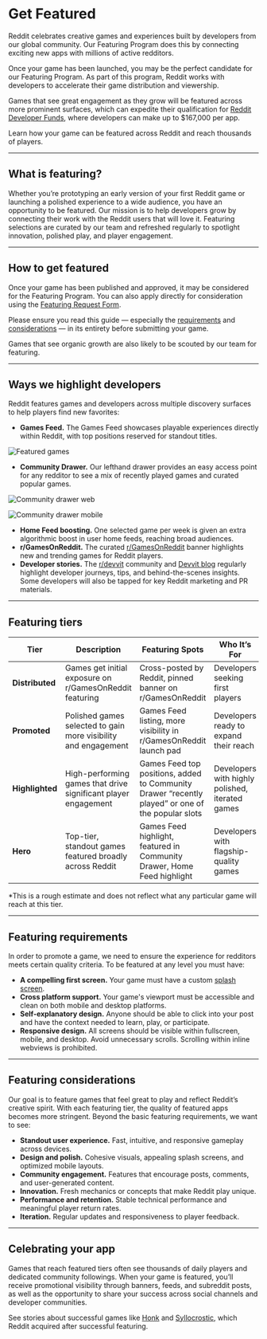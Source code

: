 # Get Featured

Reddit celebrates creative games and experiences built by developers from our global community. Our Featuring Program does this by connecting exciting new apps with millions of active redditors.

Once your game has been launched, you may be the perfect candidate for our Featuring Program. As part of this program, Reddit works with developers to accelerate their game distribution and viewership.

Games that see great engagement as they grow will be featured across more prominent surfaces, which can expedite their qualification for [Reddit Developer Funds](https://developers.reddit.com/docs/earn-money/reddit_developer_funds), where developers can make up to $167,000 per app.

Learn how your game can be featured across Reddit and reach thousands of players.

---

## What is featuring?

Whether you’re prototyping an early version of your first Reddit game or launching a polished experience to a wide audience, you have an opportunity to be featured. Our mission is to help developers grow by connecting their work with the Reddit users that will love it. Featuring selections are curated by our team and refreshed regularly to spotlight innovation, polished play, and player engagement.

---

## How to get featured

Once your game has been published and approved, it may be considered for the Featuring Program. You can also apply directly for consideration using the [Featuring Request Form](https://forms.gle/BeKcqQy8yZEqEmtR6).

Please ensure you read this guide — especially the [requirements](#featuring-requirements) and [considerations](#featuring-considerations) — in its entirety before submitting your game.

Games that see organic growth are also likely to be scouted by our team for featuring.

---

## Ways we highlight developers

Reddit features games and developers across multiple discovery surfaces to help players find new favorites:

- **Games Feed.** The Games Feed showcases playable experiences directly within Reddit, with top positions reserved for standout titles.

![Featured games](../../assets/featured_games.png)

- **Community Drawer.** Our lefthand drawer provides an easy access point for any redditor to see a mix of recently played games and curated popular games.

![Community drawer web](../../assets/featured_cd_web.png)

![Community drawer mobile](../../assets/featured_cd_mobile.png)

- **Home Feed boosting.** One selected game per week is given an extra algorithmic boost in user home feeds, reaching broad audiences.
- **r/GamesOnReddit.** The curated [r/GamesOnReddit](https://www.reddit.com/r/GamesOnReddit/) banner highlights new and trending games for Reddit players.
- **Developer stories.** The [r/devvit](https://www.reddit.com/r/devvit/) community and [Devvit blog](https://kiro.dev/) regularly highlight developer journeys, tips, and behind-the-scenes insights. Some developers will also be tapped for key Reddit marketing and PR materials.

---

## Featuring tiers

| Tier            | Description                                                    | Featuring Spots                                                                                   | Who It’s For                                    | Level of Polish                                    | Approximate Impressions\*                   |
| --------------- | -------------------------------------------------------------- | ------------------------------------------------------------------------------------------------- | ----------------------------------------------- | -------------------------------------------------- | ------------------------------------------- |
| **Distributed** | Games get initial exposure on r/GamesOnReddit featuring        | Cross-posted by Reddit, pinned banner on r/GamesOnReddit                                          | Developers seeking first players                | Early builds of launched apps                      | Thousands                                   |
| **Promoted**    | Polished games selected to gain more visibility and engagement | Games Feed listing, more visibility in r/GamesOnReddit launch pad                                 | Developers ready to expand their reach          | Polished, working seamlessly across all platforms  | Tens of thousands of impressions            |
| **Highlighted** | High-performing games that drive significant player engagement | Games Feed top positions, added to Community Drawer “recently played” or one of the popular slots | Developers with highly polished, iterated games | Highly polished, optimized for scale and retention | Hundreds of thousands of impressions        |
| **Hero**        | Top-tier, standout games featured broadly across Reddit        | Games Feed highlight, featured in Community Drawer, Home Feed highlight                           | Developers with flagship-quality games          | Pro quality, high retention and engagement         | Millions to tens of millions of impressions |

\*This is a rough estimate and does not reflect what any particular game will reach at this tier.

---

## Featuring requirements

In order to promote a game, we need to ensure the experience for redditors meets certain quality criteria. To be featured at any level you must have:

- **A compelling first screen.** Your game must have a custom [splash screen](https://developers.reddit.com/docs/capabilities/server/splash-screen).
- **Cross platform support.** Your game's viewport must be accessible and clean on both mobile and desktop platforms.
- **Self-explanatory design.** Anyone should be able to click into your post and have the context needed to learn, play, or participate.
- **Responsive design.** All screens should be visible within fullscreen, mobile, and desktop. Avoid unnecessary scrolls. Scrolling within inline webviews is prohibited.

---

## Featuring considerations

Our goal is to feature games that feel great to play and reflect Reddit’s creative spirit. With each featuring tier, the quality of featured apps becomes more stringent. Beyond the basic featuring requirements, we want to see:

- **Standout user experience.** Fast, intuitive, and responsive gameplay across devices.
- **Design and polish.** Cohesive visuals, appealing splash screens, and optimized mobile layouts.
- **Community engagement.** Features that encourage posts, comments, and user-generated content.
- **Innovation.** Fresh mechanics or concepts that make Reddit play unique.
- **Performance and retention.** Stable technical performance and meaningful player return rates.
- **Iteration.** Regular updates and responsiveness to player feedback.

---

## Celebrating your app

Games that reach featured tiers often see thousands of daily players and dedicated community followings. When your game is featured, you’ll receive promotional visibility through banners, feeds, and subreddit posts, as well as the opportunity to share your success across social channels and developer communities.

See stories about successful games like [Honk](https://developers.reddit.com/docs/blog/honk) and [Syllocrostic](https://www.reddit.com/r/Devvit/comments/1n0vn97/reddit_has_acquired_syllacrostic/), which Reddit acquired after successful featuring.
